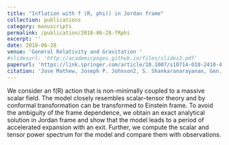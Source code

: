```yaml
---
title: "Inflation with f (R, phi)) in Jordan frame"
collection: publications
category: manuscripts
permalink: /publication/2018-06-28-fRphi
excerpt: ''
date: 2018-06-28
venue: 'General Relativity and Gravitation '
#slidesurl: 'http://academicpages.github.io/files/slides3.pdf'
paperurl: 'https://link.springer.com/article/10.1007/s10714-018-2410-4'
citation: 'Jose Mathew, Joseph P. Johnson2, S. Shankaranarayanan, Gen. Rel. Grav. 50, 90. (2018)'
---
```


We consider an f(R) action that is non-minimally coupled to a massive scalar field. The model closely resembles scalar–tensor theory and by conformal transformation can be transformed to Einstein frame. To avoid the ambiguity of the frame dependence, we obtain an exact analytical solution in Jordan frame and show that the model leads to a period of accelerated expansion with an exit. Further, we compute the scalar and tensor power spectrum for the model and compare them with observations.
